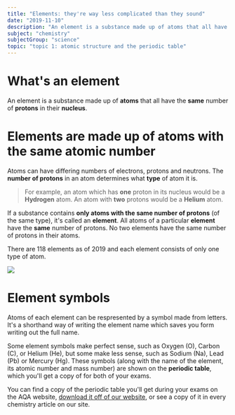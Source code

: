 ```yaml
---
title: "Elements: they're way less complicated than they sound"
date: "2019-11-10"
description: "An element is a substance made up of atoms that all have the same number of protons in their nucleus."
subject: "chemistry"
subjectGroup: "science"
topic: "topic 1: atomic structure and the periodic table"
---
```


# What's an element

An element is a substance made up of **atoms** that all have the **same** number of **protons** in their **nucleus**.

# Elements are made up of atoms with the same atomic number

Atoms can have differing numbers of electrons, protons and neutrons. The **number of protons** in an atom determines what **type** of atom it is.

> For example, an atom which has **one** proton in its nucleus would be a **Hydrogen** atom. An atom with **two** protons would be a **Helium** atom.

If a substance contains **only atoms with the same number of protons** (of the same type), it's called an **element**. All atoms of a particular **element** have the **same** number of protons. No two elements have the same number of protons in their atoms.

There are 118 elements as of 2019 and each element consists of only one type of atom.

![](articles/chemistry/element-particles.png)

# Element symbols

Atoms of each element can be respresented by a symbol made from letters. It's a shorthand way of writing the element name which saves you form writing out the full name.

Some element symbols make perfect sense, such as Oxygen (O), Carbon (C), or Helium (He), but some make less sense, such as Sodium (Na), Lead (Pb) or Mercury (Hg). These symbols (along with the name of the element, its atomic number and mass number) are shown on the **periodic table**, which you'll get a copy of for both of your exams.

You can find a copy of the periodic table you'll get during your exams on the AQA website, [download it off of our website](/files/periodic-table-insert.pdf), or see a copy of it in every chemistry article on our site.
